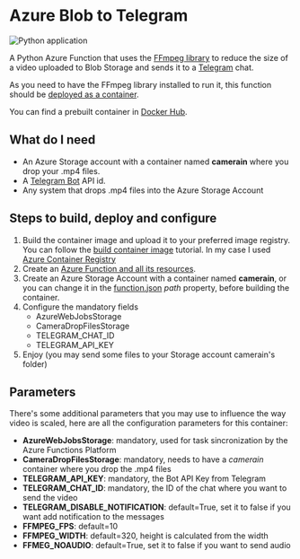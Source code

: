 # Azure Blob to Telegram

![Python application](https://github.com/jmservera/AzureBlob2Telegram/workflows/Python%20application/badge.svg)

A Python Azure Function that uses the [FFmpeg library](https://ffmpeg.org/) to reduce the size of a video uploaded to Blob Storage and sends it to a [Telegram](https://telegram.org/) chat.

As you need to have the FFmpeg library installed to run it, this function should be [deployed as a container](https://docs.microsoft.com/azure/azure-functions/functions-create-function-linux-custom-image?tabs=bash%2Cportal&pivots=programming-language-python).

You can find a prebuilt container in [Docker Hub](https://hub.docker.com/repository/docker/jmservera/azure-blob-to-telegram).

## What do I need

* An Azure Storage account with a container named **camerain** where you drop your .mp4 files.
* A [Telegram Bot](https://core.telegram.org/bots#3-how-do-i-create-a-bot) API id.
* Any system that drops .mp4 files into the Azure Storage Account

## Steps to build, deploy and configure

1. Build the container image and upload it to your preferred image registry. You can follow the [build container image](https://docs.microsoft.com/en-us/azure/azure-functions/functions-create-function-linux-custom-image?tabs=bash%2Cportal&pivots=programming-language-python#build-the-container-image-and-test-locally) tutorial. In my case I used [Azure Container Registry](https://azure.microsoft.com/services/container-registry/)
2. Create an [Azure Function and all its resources](https://docs.microsoft.com/azure/azure-functions/functions-create-function-linux-custom-image?tabs=bash%2Cportal&pivots=programming-language-python#create-supporting-azure-resources-for-your-function).
3. Create an Azure Storage Account with a container named **camerain**, or you can change it in the [function.json](./video2telegramfunction/FromBlob/function.json) *path* property, before building the container.
4. Configure the mandatory fields
   * AzureWebJobsStorage
   * CameraDropFilesStorage
   * TELEGRAM_CHAT_ID
   * TELEGRAM_API_KEY
5. Enjoy (you may send some files to your Storage account camerain's folder)

## Parameters

There's some additional parameters that you may use to influence the way video is scaled, here are all the configuration parameters for this container:

* **AzureWebJobsStorage**: mandatory, used for task sincronization by the Azure Functions Platform
* **CameraDropFilesStorage**: mandatory, needs to have a *camerain* container where you drop the .mp4 files
* **TELEGRAM_API_KEY**: mandatory, the Bot API Key from Telegram
* **TELEGRAM_CHAT_ID**: mandatory, the ID of the chat where you want to send the video
* **TELEGRAM_DISABLE_NOTIFICATION**: default=True, set it to false if you want add notification to the messages
* **FFMPEG_FPS**: default=10
* **FFMPEG_WIDTH**: default=320, height is calculated from the width
* **FFMEG_NOAUDIO**: default=True, set it to false if you want to send audio
